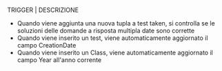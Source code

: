 TRIGGER | DESCRIZIONE
- Quando viene aggiunta una nuova tupla a test taken, si controlla se le soluzioni delle domande a risposta multipla date sono corrette
- Quando viene inserito un test, viene automaticamente aggiornato il campo CreationDate
- Quando viene inserito un Class, viene automaticamente aggiornato il campo Year all'anno corrente
